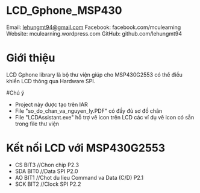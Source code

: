 # LCD_Gphone_MSP430

Email: lehungmt94@gmail.com 
Facebook: facebook.com/mculearning 
Website: mculearning.wordpress.com 
GitHub: github.com/lehungmt94 

# Giới thiệu
LCD Gphone library là bộ thư viện giúp cho MSP430G2553 có thể điều khiển LCD thông qua Hardware SPI.


#Chú ý
- Project này được tạo trên IAR 
- File "so_do_chan_va_nguyen_ly.PDF" có đầy đủ sơ đồ chân
- File "LCDAssistant.exe" hỗ trợ vẽ icon trên LCD các ví dụ vẽ icon có sẵn trong file thư viện

# Kết nối LCD với MSP430G2553 

- CS		BIT3 //Chon chip P2.3
- SDA	    BIT0 //Data SPI P2.0
- AO      BIT1 //Chot du lieu Command va Data (C/D) P2.1
- SCK	    BIT2 //Clock SPI  P2.2